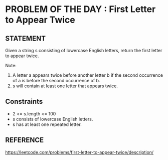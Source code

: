 # PROBLEM OF THE DAY : First Letter to Appear Twice

## STATEMENT 

Given a string s consisting of lowercase English letters, return the first letter to appear twice.<br>

Note:<br>
1. A letter a appears twice before another letter b if the second occurrence of a is before the second occurrence of b.<br>
2. s will contain at least one letter that appears twice.

## Constraints

* 2 <= s.length <= 100
* s consists of lowercase English letters.
* s has at least one repeated letter.

## REFERENCE

https://leetcode.com/problems/first-letter-to-appear-twice/description/